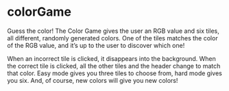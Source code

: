 # colorGame

Guess the color!
The Color Game gives the user an RGB value and six tiles, all different, randomly generated colors. One of the tiles matches the color of the RGB value, and it’s up to the user to discover which one!

When an incorrect tile is clicked, it disappears into the background. When the correct tile is clicked, all the other tiles and the header change to match that color. Easy mode gives you three tiles to choose from, hard mode gives you six. And, of course, new colors will give you new colors!
